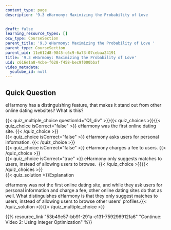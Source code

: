 ```yaml
---
content_type: page
description: '9.3 eHarmony: Maximizing the Probability of Love

  '
draft: false
learning_resource_types: []
ocw_type: CourseSection
parent_title: '9.3 eHarmony: Maximizing the Probability of Love '
parent_type: CourseSection
parent_uid: 11e612d8-9845-c6c9-6a73-07cebaa24191
title: '9.3 eHarmony: Maximizing the Probability of Love'
uid: c616e1a8-4cbe-f628-f458-bec9f000bbaf
video_metadata:
  youtube_id: null
---
```

## Quick Question

eHarmony has a distinguishing feature, that makes it stand out from other online dating websites? What is this?

{{< quiz_multiple_choice questionId="Q1_div" >}}{{< quiz_choices >}}{{< quiz_choice isCorrect="false" >}} eHarmony was the first online dating site. {{< /quiz_choice >}}   
{{< quiz_choice isCorrect="false" >}} eHarmony asks users for personal information. {{< /quiz_choice >}}   
{{< quiz_choice isCorrect="false" >}} eHarmony charges a fee to users. {{< /quiz_choice >}}   
{{< quiz_choice isCorrect="true" >}} eHarmony only suggests matches to users, instead of allowing users to browse.  {{< /quiz_choice >}}{{< /quiz_choices >}}   
{{< quiz_solution >}}Explanation

eHarmony was not the first online dating site, and while they ask users for personal information and charge a fee, other online dating sites do that as well. What distinguishes eHarmony is that they only suggest matches to users, instead of allowing users to browse other users' profiles.{{< /quiz_solution >}}{{< /quiz_multiple_choice >}}

{{% resource_link "53b49e57-bb91-291a-c131-759296912fa6" "Continue: Video 2: Using Integer Optimization" %}}